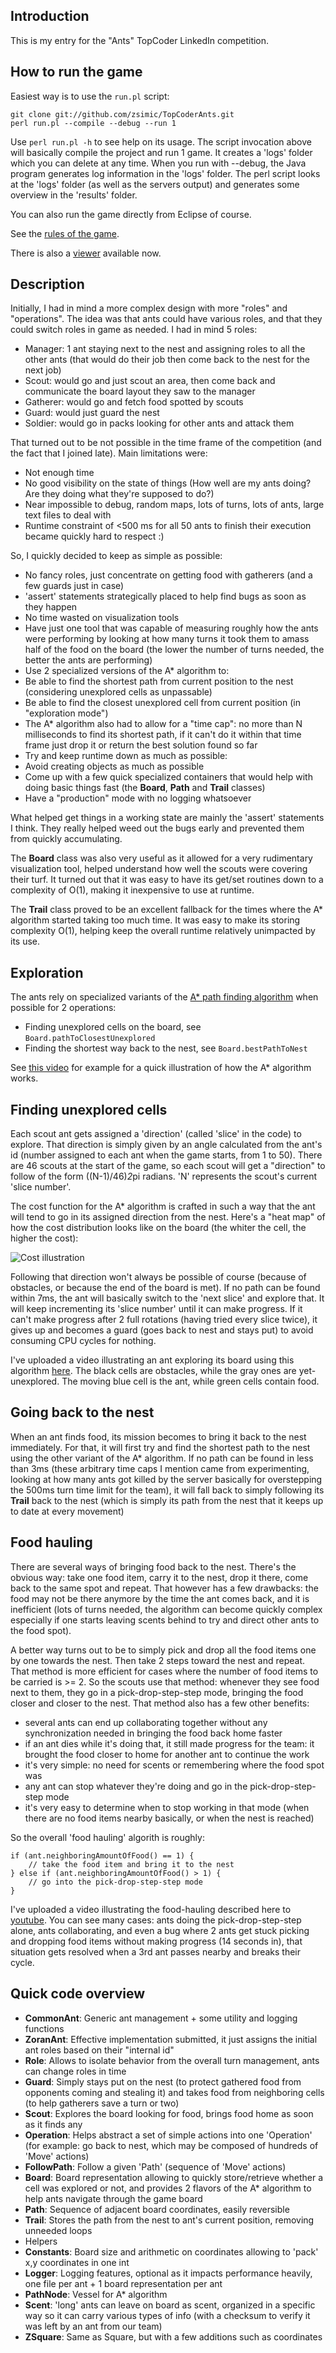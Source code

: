 Introduction
------------
This is my entry for the "Ants" TopCoder LinkedIn competition.

How to run the game
-------------------
Easiest way is to use the `run.pl` script:

	git clone git://github.com/zsimic/TopCoderAnts.git
	perl run.pl --compile --debug --run 1

Use `perl run.pl -h` to see help on its usage.
The script invocation above will basically compile the project and run 1 game.
It creates a 'logs' folder which you can delete at any time.
When you run with --debug, the Java program generates log information in the 'logs' folder.
The perl script looks at the 'logs' folder (as well as the servers output) and generates some overview in the 'results' folder.

You can also run the game directly from Eclipse of course.

See the [rules of the game](TopCoderAnts/blob/master/RULES.md).

There is also a [viewer](TopCoderAnts/tree/master/viewer) available now.

Description
-----------

Initially, I had in mind a more complex design with more "roles" and "operations".
The idea was that ants could have various roles, and that they could switch roles in game as needed.
I had in mind 5 roles:

- Manager: 1 ant staying next to the nest and assigning roles to all the other ants (that would do their job then come back to the nest for the next job)
- Scout: would go and just scout an area, then come back and communicate the board layout they saw to the manager
- Gatherer: would go and fetch food spotted by scouts
- Guard: would just guard the nest
- Soldier: would go in packs looking for other ants and attack them

That turned out to be not possible in the time frame of the competition (and the fact that I joined late).
Main limitations were:

- Not enough time
- No good visibility on the state of things (How well are my ants doing? Are they doing what they're supposed to do?)
- Near impossible to debug, random maps, lots of turns, lots of ants, large text files to deal with
- Runtime constraint of <500 ms for all 50 ants to finish their execution became quickly hard to respect :)

So, I quickly decided to keep as simple as possible:

- No fancy roles, just concentrate on getting food with gatherers (and a few guards just in case)
- 'assert' statements strategically placed to help find bugs as soon as they happen
- No time wasted on visualization tools
- Have just one tool that was capable of measuring roughly how the ants were performing by looking at how many turns it took them to amass half of the food on the board (the lower the number of turns needed, the better the ants are performing)
- Use 2 specialized versions of the A* algorithm to:
 - Be able to find the shortest path from current position to the nest (considering unexplored cells as unpassable)
 - Be able to find the closest unexplored cell from current position (in "exploration mode")
- The A* algorithm also had to allow for a "time cap": no more than N milliseconds to find its shortest path, if it can't do it within that time frame just drop it or return the best solution found so far
- Try and keep runtime down as much as possible:
 - Avoid creating objects as much as possible
 - Come up with a few quick specialized containers that would help with doing basic things fast (the **Board**, **Path** and **Trail** classes)
 - Have a "production" mode with no logging whatsoever

What helped get things in a working state are mainly the 'assert' statements I think.
They really helped weed out the bugs early and prevented them from quickly accumulating.

The **Board** class was also very useful as it allowed for a very rudimentary visualization tool,
helped understand how well the scouts were covering their turf.
It turned out that it was easy to have its get/set routines down to a complexity of O(1), making it inexpensive to use at runtime.

The **Trail** class proved to be an excellent fallback for the times where the A* algorithm started taking too much time.
It was easy to make its storing complexity O(1), helping keep the overall runtime relatively unimpacted by its use.

Exploration
-----------
The ants rely on specialized variants of the [A* path finding algorithm](http://theory.stanford.edu/~amitp/GameProgramming/AStarComparison.html)
when possible for 2 operations:

- Finding unexplored cells on the board, see `Board.pathToClosestUnexplored`
- Finding the shortest way back to the nest, see `Board.bestPathToNest`

See [this video](http://www.youtube.com/watch?v=FNRfSQDF7TA) for example for a quick illustration of how the A* algorithm works.

## Finding unexplored cells
Each scout ant gets assigned a 'direction' (called 'slice' in the code) to explore.
That direction is simply given by an angle calculated from the ant's id (number assigned to each ant when the game starts, from 1 to 50).
There are 46 scouts at the start of the game, so each scout will get a "direction" to follow of the form ((N-1)/46)*2*pi radians.
'N' represents the scout's current 'slice number'.

The cost function for the A* algorithm is crafted in such a way that the ant will tend to go in its assigned direction from the nest.
Here's a "heat map" of how the cost distribution looks like on the board (the whiter the cell, the higher the cost):

![Cost illustration](https://github.com/zsimic/TopCoderAnts/raw/master/cost-illustration.png)

Following that direction won't always be possible of course (because of obstacles, or because the end of the board is met).
If no path can be found within 7ms, the ant will basically switch to the 'next slice' and explore that.
It will keep incrementing its 'slice number' until it can make progress.
If it can't make progress after 2 full rotations (having tried every slice twice),
it gives up and becomes a guard (goes back to nest and stays put) to avoid consuming CPU cycles for nothing.

I've uploaded a video illustrating an ant exploring its board using this algorithm [here](http://www.youtube.com/watch?v=GbUTx1at1XY).
The black cells are obstacles, while the gray ones are yet-unexplored. The moving blue cell is the ant, while green cells contain food.

## Going back to the nest
When an ant finds food, its mission becomes to bring it back to the nest immediately.
For that, it will first try and find the shortest path to the nest using the other variant of the A* algorithm.
If no path can be found in less than 3ms
(these arbitrary time caps I mention came from experimenting,
looking at how many ants got killed by the server basically for overstepping the 500ms turn time limit for the team),
it will fall back to simply following its **Trail** back to the nest
(which is simply its path from the nest that it keeps up to date at every movement)

Food hauling
------------
There are several ways of bringing food back to the nest.
There's the obvious way: take one food item, carry it to the nest, drop it there, come back to the same spot and repeat.
That however has a few drawbacks: the food may not be there anymore by the time the ant comes back, and it is inefficient
(lots of turns needed, the algorithm can become quickly complex especially if one starts leaving scents behind to try and direct other ants
to the food spot).

A better way turns out to be to simply pick and drop all the food items one by one towards the nest.
Then take 2 steps toward the nest and repeat. That method is more efficient for cases where the number of food items to be carried is >= 2.
So the scouts use that method: whenever they see food next to them, they go in a pick-drop-step-step mode, bringing the food closer and closer to the nest.
That method also has a few other benefits:

- several ants can end up collaborating together without any synchronization needed in bringing the food back home faster
- if an ant dies while it's doing that, it still made progress for the team: it brought the food closer to home for another ant to continue the work
- it's very simple: no need for scents or remembering where the food spot was
- any ant can stop whatever they're doing and go in the pick-drop-step-step mode
- it's very easy to determine when to stop working in that mode (when there are no food items nearby basically, or when the nest is reached)

So the overall 'food hauling' algorith is roughly:

	if (ant.neighboringAmountOfFood() == 1) {
		// take the food item and bring it to the nest
	} else if (ant.neighboringAmountOfFood() > 1) {
		// go into the pick-drop-step-step mode
	}

I've uploaded a video illustrating the food-hauling described here to [youtube](http://www.youtube.com/watch?v=k8HUP4V1xvQ).
You can see many cases: ants doing the pick-drop-step-step alone, ants collaborating,
and even a bug where 2 ants get stuck picking and dropping food items without making progress (14 seconds in),
that situation gets resolved when a 3rd ant passes nearby and breaks their cycle.

Quick code overview
-------------------

- **CommonAnt**: Generic ant management + some utility and logging functions
 - **ZoranAnt**: Effective implementation submitted, it just assigns the initial ant roles based on their "internal id"
- **Role**: Allows to isolate behavior from the overall turn management, ants can change roles in time
 - **Guard**: Simply stays put on the nest (to protect gathered food from opponents coming and stealing it) and takes food from neighboring cells (to help gatherers save a turn or two)
 - **Scout**: Explores the board looking for food, brings food home as soon as it finds any
- **Operation**: Helps abstract a set of simple actions into one 'Operation' (for example: go back to nest, which may be composed of hundreds of 'Move' actions)
 - **FollowPath**: Follow a given 'Path' (sequence of 'Move' actions)
- **Board**: Board representation allowing to quickly store/retrieve whether a cell was explored or not, and provides 2 flavors of the A* algorithm to help ants navigate through the game board
- **Path**: Sequence of adjacent board coordinates, easily reversible
- **Trail**: Stores the path from the nest to ant's current position, removing unneeded loops
- Helpers
 - **Constants**: Board size and arithmetic on coordinates allowing to 'pack' x,y coordinates in one int
 - **Logger**: Logging features, optional as it impacts performance heavily, one file per ant + 1 board representation per ant
 - **PathNode**: Vessel for A* algorithm
 - **Scent**: 'long' ants can leave on board as scent, organized in a specific way so it can carry various types of info (with a checksum to verify it was left by an ant from our team)
 - **ZSquare**: Same as Square, but with a few additions such as coordinates
